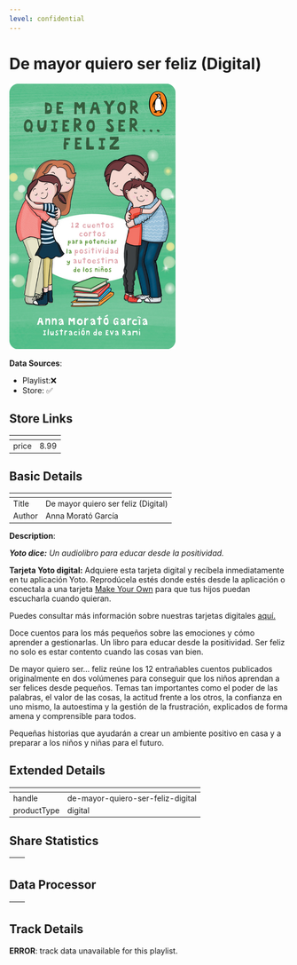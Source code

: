 ```yaml
---
level: confidential
---
```

# De mayor quiero ser feliz (Digital)

![card_[eCPgY].png](../../img/cards/card_[eCPgY].png)

**Data Sources**: 

- Playlist:❌
- Store: ✅


## Store Links

| <!-- --> | <!-- --> |
| - | - |
| price | 8.99 |


## Basic Details

| <!-- --> | <!-- --> |
| - | - |
| Title | De mayor quiero ser feliz (Digital) |
| Author | Anna Morató García |

**Description**:

_**Yoto dice:** Un audiolibro para educar desde la positividad._

**Tarjeta Yoto digital:** Adquiere esta tarjeta digital y recíbela inmediatamente en tu aplicación Yoto. Reprodúcela estés donde estés desde la aplicación o conectala a una tarjeta [Make Your Own](https://eu.yotoplay.com/pages/myo) para que tus hijos puedan escucharla cuando quieran.  

Puedes consultar más información sobre nuestras tarjetas digitales [aquí.](https://eu.yotoplay.com/blogs/yoto-journal/what-are-digital-yoto-cards)  

Doce cuentos para los más pequeños sobre las emociones y cómo aprender a gestionarlas. Un libro para educar desde la positividad. Ser feliz no solo es estar contento cuando las cosas van bien.

De mayor quiero ser... feliz reúne los 12 entrañables cuentos publicados originalmente en dos volúmenes para conseguir que los niños aprendan a ser felices desde pequeños. Temas tan importantes como el poder de las palabras, el valor de las cosas, la actitud frente a los otros, la confianza en uno mismo, la autoestima y la gestión de la frustración, explicados de forma amena y comprensible para todos.

Pequeñas historias que ayudarán a crear un ambiente positivo en casa y a preparar a los niños y niñas para el futuro.


## Extended Details

| <!-- --> | <!-- --> |
| - | - |
| handle | de-mayor-quiero-ser-feliz-digital |
| productType | digital |


## Share Statistics

| <!-- --> | <!-- --> |
| - | - |


## Data Processor

| <!-- --> | <!-- --> |
| - | - |


## Track Details

**ERROR**: track data unavailable for this playlist.
